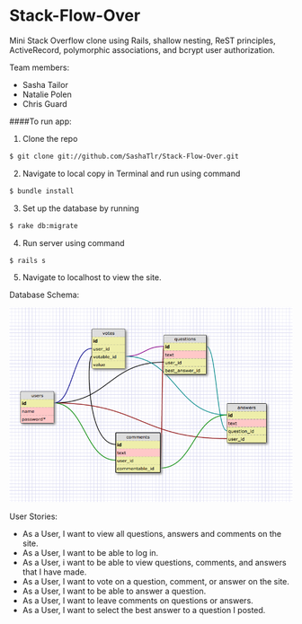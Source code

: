 # Stack-Flow-Over

Mini Stack Overflow clone using Rails, shallow nesting, ReST principles, ActiveRecord, polymorphic associations, and bcrypt user authorization. 

Team members:
- Sasha Tailor
- Natalie Polen
- Chris Guard

####To run app:

1. Clone the repo
```bash 
$ git clone git://github.com/SashaTlr/Stack-Flow-Over.git
```
2. Navigate to local copy in Terminal and run using command
```bash 
$ bundle install
```
3. Set up the database by running
```bash 
$ rake db:migrate
```
4. Run server using command
```bash
$ rails s
```
5. Navigate to localhost to view the site.

Database Schema:

![schema](schema.png)

User Stories:

- As a User, I want to view all questions, answers and comments on the site.
- As a User, I want to be able to log in.
- As a User, i want to be able to view questions, comments, and answers that I have made.
- As a User, I want to vote on a question, comment, or answer on the site.
- As a User, I want to be able to answer a question.
- As a User, I want to leave comments on questions or answers.
- As a User, I want to select the best answer to a question I posted.


